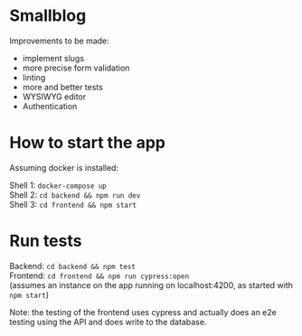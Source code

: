 # Smallblog

Improvements to be made:
- implement slugs
- more precise form validation
- linting
- more and better tests
- WYSIWYG editor
- Authentication

# How to start the app

Assuming docker is installed:  

Shell 1: `docker-compose up`  
Shell 2: `cd backend && npm run dev`  
Shell 3: `cd frontend && npm start`  

# Run tests

Backend: `cd backend && npm test`  
Frontend: `cd frontend && npm run cypress:open`  
(assumes an instance on the app running on localhost:4200, as started with `npm start`)  

Note: the testing of the frontend uses cypress and actually does an e2e testing using the API and does write
to the database.
